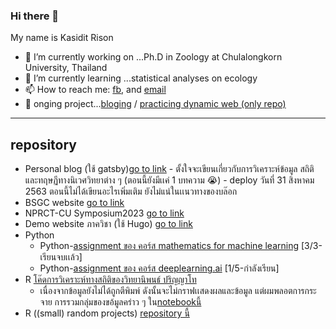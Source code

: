 ### Hi there 👋

My name is Kasidit Rison
- 🔭 I’m currently working on ...Ph.D in Zoology at Chulalongkorn University, Thailand
- 🌱 I’m currently learning ...statistical analyses on ecology 
- 📫 How to reach me: [fb](https://www.facebook.com/kasiditrison/), and [email](r.kasidit@outlook.com)
- :pencil: onging project...[bloging](https://r-kasidit.netlify.app/) / [practicing dynamic web (only repo)](https://github.com/r-kasidit/cubio_web)
---

## repository
  
  -  Personal blog (ใช้ gatsby)[go to link](https://r-kasidit.netlify.app/)
    - ตั้งใจจะเขียนเกี่ยวกับการวิเคราะห์ข้อมูล สถิติ และทฤษฏีทางนิเวศวิทยาต่าง ๆ (ตอนนี้ยังมีเเค่ 1 บทความ :sob:)
    - deploy วันที่ 31 สิงหาคม 2563 ตอนนี้ไม่ได้เขียนอะไรเพิ่มเติม ยังไม่แน่ในเเนวทางของบล๊อก
  - BSGC website [go to link](http://bsgc.sc.chula.ac.th)
  - NPRCT-CU Symposium2023 [go to link](https://nprct-cu-symposium2023.org)
  - Demo website ภาควิชา (ใช้ Hugo) [go to link](https://biozoo-web.web.app/)
  - Python
    - Python-[assignment ของ คอร์ส mathematics for machine learning](https://github.com/r-kasidit/mathematics-for-machine-learning) [3/3-เรียนจบเเล้ว]
    - Python-[assignment ของ คอร์ส deeplearning.ai](https://github.com/r-kasidit/deeplearning.ai-coursera) [1/5-กำลังเรียน]
  - R [โค๊ดการวิเคราะห์ทางสถิติของวิทยานิพนธ์ ปริญญาโท](https://github.com/r-kasidit/R-code-in-Msc)
    - เนื่องจากข้อมูลยังไม่ได้ถูกตีพิมพ์ ดังนั้นจะไม่กราฟเเสดงผลและข้อมูล แต่ผมพลอตการกระจาย การรวมกลุ่มของขอ้มูลคร่าว ๆ ใน[notebookนี้](https://github.com/r-kasidit/R-code-in-Msc/blob/master/Exploratory%20data%20analysis%20.ipynb)
  - R ((small) random projects) [repository นี้](https://github.com/r-kasidit/random-projects-in-R)

